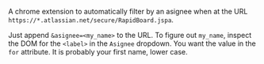 A chrome extension to automatically filter by an asignee when at the URL `https://*.atlassian.net/secure/RapidBoard.jspa`.

Just append `&asignee=<my_name>` to the URL. To figure out `my_name`, inspect the DOM for the `<label>` in the `Asignee` dropdown. You want the value in the `for` attribute. It is probably your first name, lower case.

